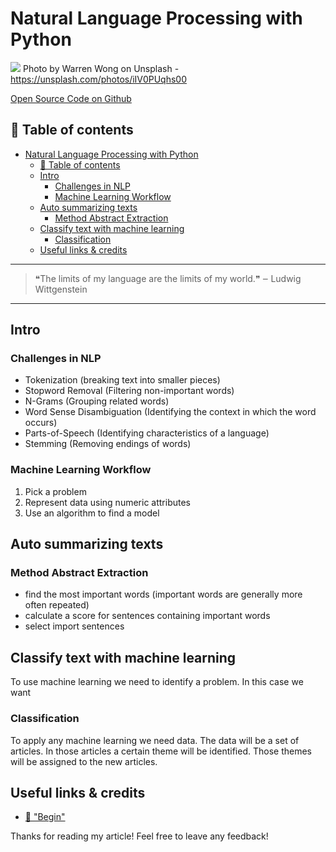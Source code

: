 # Natural Language Processing with Python

[<img src="https://images.unsplash.com/photo-1493492473127-f5b4cafeb0b1?dpr=1&auto=compress,format&fit=crop&w=2551&h=&q=80&cs=tinysrgb&crop=">](
https://unsplash.com/photos/iIV0PUqhs00)
Photo by Warren Wong on Unsplash - https://unsplash.com/photos/iIV0PUqhs00


[Open Source Code on Github](asdfasdf)



## 📄 Table of contents
<!-- TOC -->

- [Natural Language Processing with Python](#natural-language-processing-with-python)
  - [📄 Table of contents](#📄-table-of-contents)
  - [Intro](#intro)
    - [Challenges in NLP](#challenges-in-nlp)
    - [Machine Learning Workflow](#machine-learning-workflow)
  - [Auto summarizing texts](#auto-summarizing-texts)
    - [Method Abstract Extraction](#method-abstract-extraction)
  - [Classify text with machine learning](#classify-text-with-machine-learning)
    - [Classification](#classification)
  - [Useful links & credits](#useful-links--credits)

<!-- /TOC -->

---
>❝The limits of my language are the limits of my world.❞
‒ Ludwig Wittgenstein
---

## Intro

### Challenges in NLP

- Tokenization (breaking text into smaller pieces)
- Stopword Removal (Filtering non-important words)
- N-Grams (Grouping related words)
- Word Sense Disambiguation (Identifying the context in which the word occurs)
- Parts-of-Speech (Identifying characteristics of a language)
- Stemming (Removing endings of words)

### Machine Learning Workflow

1. Pick a problem
1. Represent data using numeric attributes
1. Use an algorithm to find a model


## Auto summarizing texts

### Method Abstract Extraction

- find the most important words (important words are generally more often repeated)
- calculate a score for sentences containing important words 
- select import sentences

## Classify text with machine learning

To use machine learning we need to identify a problem. In this case we want 


### Classification
To apply any machine learning we need data. The data will be a set of articles. In those articles a certain theme will be identified. Those themes will be assigned to the new articles. 



## Useful links & credits
- [📄 "Begin"](afgafgadgads)



Thanks for reading my article! Feel free to leave any feedback! 


<!-- Written by Daniel Deutsch (deudan1010@gmail.com) -->
